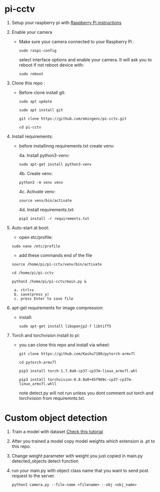 # pi-cctv

1) Setup your raspberry pi with [Raspberry Pi instructions](https://github.com/novitai/setuptools/tree/master/raspberrypi) 
2) Enable your camera 
    
    * Make sure your camera connected to your Raspberry Pi :
        
        ```sudo raspi-config```

        select interface options and enable your camera. It will ask you to reboot if not reboot device with: 
        
        ```sudo reboot```
3) Clone this repo :

    * Before clone install git:

        ```sudo apt update```

        ```sudo apt install git```

        ```git clone https://github.com/emingenc/pi-cctv.git```

        ```cd pi-cctv```

4) Install requirements:

    * before installinng requirements.txt create venv:

        4a. Install python3-venv: 
        
        ```sudo apt-get install python3-venv```

        4b. Create venv:

        ```python3 -m venv venv```

        4c. Activate venv:

        ```source venv/bin/activate```

        4d. Install requirements.txt:

        ```pip3 install -r requirements.txt```

5) Auto-start at boot:

    * open etc/profile:

    ```sudo nano /etc/profile```

    * add these commands end of the file
        
    ```source /home/pi/pi-cctv/venv/bin/activate```

    ```cd /home/pi/pi-cctv```

    ```python3 /home/pi/pi-cctv/main.py &```
        
        a. ctrl+x 
        b. save(press y)
        c. press Enter to save file 

6) apt-get requirements for image compression:

    * install:

        ```sudo apt-get install libopenjp2-7 libtiff5```


7)  Torch and torchvision install to pi:

    * you can clone this repo and install via wheel:


        ```git clone https://github.com/Kashu7100/pytorch-armv7l ```

        ```cd pytorch-armv7l```

        ```pip3 install torch-1.7.0a0-cp37-cp37m-linux_armv7l.whl```

        ```pip3 install torchvision-0.8.0a0+45f960c-cp37-cp37m-linux_armv7l.whll```

        note detect.py will not run unless you dont comment out torch and torchvision from requiremnts.txt.


# Custom object detection

1) Train a model with dataset [Check this tutorial](https://github.com/ultralytics/yolov5/wiki/Train-Custom-Data) 

2) After you trained a model copy model weights which extension is .pt to this repo.

3) Change weight parameter with weight you just copied in main.py detected_objects detect function

4) run your main.py with object class name that you want to send post request to the server.

    ```python3 camera.py --file-name <filename> --obj <obj_name>```
